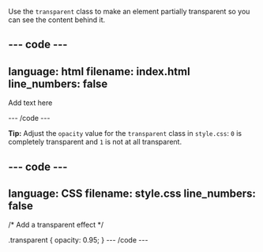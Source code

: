 Use the `transparent` class to make an element partially transparent so you can see the content behind it.

## --- code ---

language: html
filename: index.html
line_numbers: false
--------------------------------------------------------

<div class="transparent">
    <p>Add text here</p>
</div>

\--- /code ---

**Tip:** Adjust the `opacity` value for the `transparent` class in `style.css`: `0` is completely transparent and `1` is not at all transparent.

## --- code ---

language: CSS
filename: style.css
line_numbers: false
--------------------------------------------------------

/\* Add a transparent effect \*/

.transparent {
opacity: 0.95;
}
\--- /code ---
